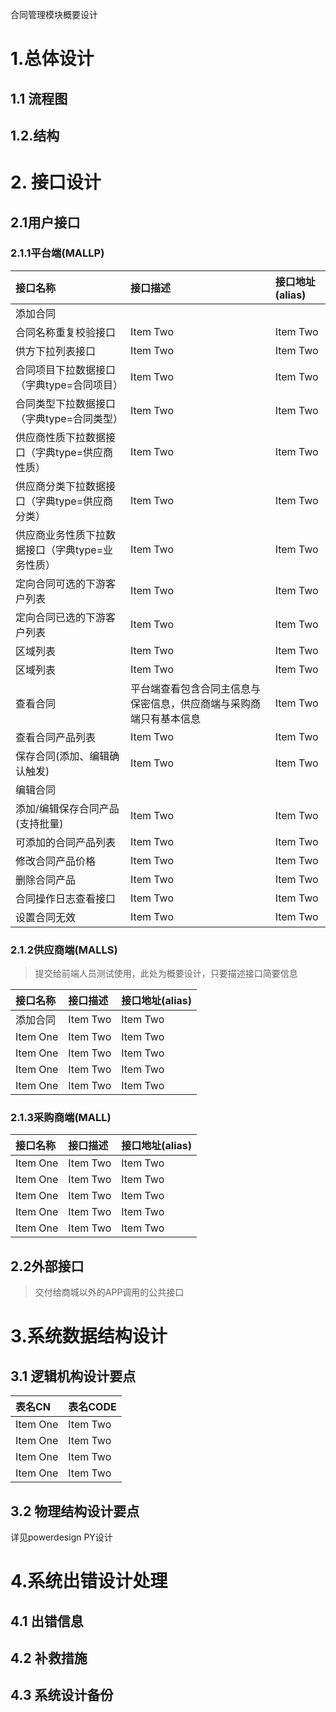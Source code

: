 合同管理模块概要设计

# 1.总体设计

## 1.1 流程图

## 1.2.结构

# 2. 接口设计

## 2.1用户接口


### 2.1.1平台端(MALLP)

| 接口名称   |接口描述     |  接口地址(alias)   |
| :------------- | :------------- |  :------------- |
|添加合同 |  |  |
| 合同名称重复校验接口 | Item Two | Item Two |
| 供方下拉列表接口 | Item Two | Item Two |
| 合同项目下拉数据接口（字典type=合同项目） | Item Two | Item Two |
| 合同类型下拉数据接口（字典type=合同类型） | Item Two | Item Two |
| 供应商性质下拉数据接口（字典type=供应商性质）      | Item Two       | Item Two       |
| 供应商分类下拉数据接口（字典type=供应商分类）     | Item Two       | Item Two       |
| 供应商业务性质下拉数据接口（字典type=业务性质）         | Item Two       | Item Two       |
| 定向合同可选的下游客户列表      | Item Two       | Item Two       |
| 定向合同已选的下游客户列表      | Item Two       | Item Two       |
| 区域列表      | Item Two       | Item Two       |
| 区域列表      | Item Two       | Item Two       |
| 查看合同      | 平台端查看包含合同主信息与保密信息，供应商端与采购商端只有基本信息       | Item Two       |
| 查看合同产品列表      | Item Two       | Item Two       |
| 保存合同(添加、编辑确认触发)      | Item Two       | Item Two       |
|编辑合同 |  |  |
| 添加/编辑保存合同产品(支持批量)      | Item Two       | Item Two       |
| 可添加的合同产品列表      | Item Two       | Item Two       |
| 修改合同产品价格      | Item Two       | Item Two       |
| 删除合同产品     | Item Two       | Item Two       |
| 合同操作日志查看接口     | Item Two       | Item Two       |
| 设置合同无效 | Item Two | Item Two |

### 2.1.2供应商端(MALLS)

> 提交给前端人员测试使用，此处为概要设计，只要描述接口简要信息


| 接口名称   |接口描述     |  接口地址(alias)   |
| :------------- | :------------- |  :------------- |
| 添加合同       | Item Two       | Item Two       |
| Item One       | Item Two       | Item Two       |
| Item One       | Item Two       | Item Two       |
| Item One       | Item Two       | Item Two       |
| Item One       | Item Two       | Item Two       |

### 2.1.3采购商端(MALL)

| 接口名称   |接口描述     |  接口地址(alias)   |
| :------------- | :------------- |  :------------- |
| Item One       | Item Two       | Item Two       |
| Item One       | Item Two       | Item Two       |
| Item One       | Item Two       | Item Two       |
| Item One       | Item Two       | Item Two       |
| Item One       | Item Two       | Item Two       |



## 2.2外部接口

> 交付给商城以外的APP调用的公共接口


# 3.系统数据结构设计

## 3.1 逻辑机构设计要点

| 表名CN | 表名CODE     |
| :------------- | :------------- |
| Item One       | Item Two       |
| Item One       | Item Two       |
| Item One       | Item Two       |
| Item One       | Item Two       |

## 3.2 物理结构设计要点

详见powerdesign PY设计

# 4.系统出错设计处理

## 4.1 出错信息

## 4.2 补救措施

## 4.3 系统设计备份
